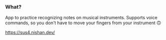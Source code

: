 ### What?

App to practice recognizing notes on musical instruments. Supports voice commands, so you don't have to move your fingers from your instrument 🙃

https://sus4.nishan.dev/
